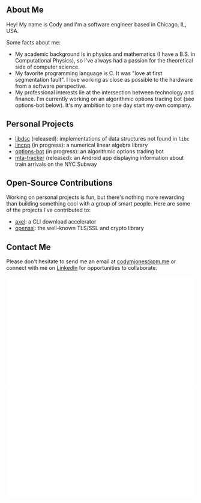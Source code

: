 ## About Me

Hey! My name is Cody and I'm a software engineer based in Chicago, IL, USA.

Some facts about me:

- My academic background is in physics and mathematics (I have a B.S. in Computational Physics), so I've always had a passion for the theoretical side of computer science.
- My favorite programming language is C. It was "love at first segmentation fault". I love working as close as possible to the hardware from a software perspective.
- My professional interests lie at the intersection between technology and finance. I'm currently working on an algorithmic options trading bot (see options-bot below). It's my ambition to one day start my own company.

## Personal Projects

- [libdsc](https://github.com/cm-jones/libdsc) (released): implementations of data structures not found in `libc`
- [lincpp](https://github.com/cm-jones/lincpp) (in progress): a numerical linear algebra library
- [options-bot](https://github.com/cm-jones/options-bot) (in progress): an algorithmic options trading bot
- [mta-tracker](https://github.com/cm-jones/mta-tracker) (released): an Android app displaying information about train arrivals on the NYC Subway

## Open-Source Contributions

Working on personal projects is fun, but there's nothing more rewarding than building something cool with a group of smart people. Here are some of the projects I've contributed to:

- [axel](https://github.com/axel-download-accelerator/axel): a CLI download accelerator
- [openssl](https://github.com/openssl/openssl): the well-known TLS/SSL and crypto library

## Contact Me

Please don't hesitate to send me an email at codymjones@pm.me or connect with me on [LinkedIn](https://linkedin.com/in/cm-jones) for opportunities to collaborate.

![](https://raw.githubusercontent.com/cm-jones/github-stats/master/generated/languages.svg#gh-dark-mode-only)
![](https://raw.githubusercontent.com/cm-jones/github-stats/master/generated/languages.svg#gh-light-mode-only)
